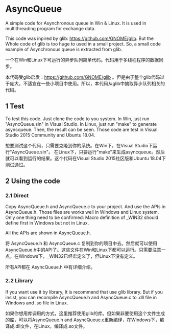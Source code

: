 # AsyncQueue
A simple code for Asynchronous queue in Win &amp; Linux. It is used in multithreading program for exchange data.

This code was inpired by glib: https://github.com/GNOME/glib. But the Whole code of glib is too huge to used in a small project. So, a small code example of Asynchronous queue is extracted from glib.

一个在Win和Linux下可运行的异步队列简单代码。代码用于多线程程序的数据同步。

本代码受glib启发：https://github.com/GNOME/glib 。但是由于整个glib代码过于庞大，不适宜在一些小项目中使用。所以，本代码从glib中摘取异步队列相关的代码。


## 1 Test
To test this code. Just clone the code to you system. In Win, just run "AsyncQueue.sln" in Visual Studio. In Linux, just run "make" to generate asyncqueue. Then, the result can be seen. Those code are test in Visual Studio 2015 Community and Ubuntu 18.04.

想要测试这个代码，只需要克隆到你的系统。在Win下，在Visual Studio下运行"AsyncQueue.sln"。 在Linux下，只要运行"make"来生成asyncqueue。然后就可以看到运行的结果。这个代码在Visual Studio 2015社区版和Ubuntu 18.04下测试通过。

## 2 Using the code
### 2.1 Direct
Copy AsyncQueue.h and AsyncQueue.c to your project. And use the APIs in AsyncQueue.h. Those files are works well in Windows and Linux system. Only one thing need to be confirmed: Macro definition of _WIN32 should define first in Windows but not in Linux.

All the APIs are shown in AsyncQueue.h.

将 AsyncQueue.h 和 AsyncQueue.c 复制到你的项目中去。然后就可以使用AsyncQueue.h中的API了。这些文件在Win和Linux下都可以运行。只需要注意一点，在Windows下，_WIN32已经宏定义了，但Linux下没有定义。

所有API都在 AsyncQueue.h 中有详细介绍。

### 2.2 Library
If you want use it by library, It is recommend that use glib library. But if you insist, you can recompile AsyncQueue.h and AsyncQueue.c to .dll file in Windows and .so file in Linux.

如果你想用库调用的方式，这里推荐使用glib的库。但如果非要使用这个文件生成的库，可以将AsyncQueue.h and AsyncQueue.c重新编译，在Windows下，编译成.dll文件，在Linux，编译成.so文件。

